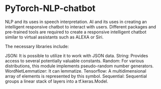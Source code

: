# PyTorch-NLP-chatbot

NLP and its uses in speech interpretation.
AI and its uses in creating an intelligent responsive chatbot to interact with users.
Different packages and pre-trained tools are required to create a responsive intelligent chatbot similar to virtual assistants such as ALEXA or Siri.

The necessary libraries include:

JSON: It is possible to utilize it to work with JSON data.
String: Provides access to several potentially valuable constants.
Random: For various distributions, this module implements pseudo-random number generators.
WordNetLemmatizer: It can lemmatize.
Tensorflow: A multidimensional array of elements is represented by this symbol.
Sequential: Sequential groups a linear stack of layers into a tf.keras.Model.